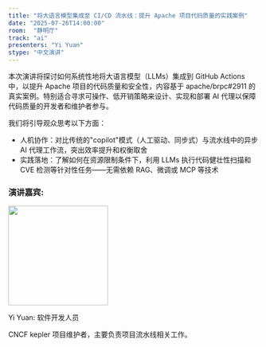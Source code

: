 ```yaml
---
title: "将大语言模型集成至 CI/CD 流水线：提升 Apache 项目代码质量的实践案例"
date: "2025-07-26T14:00:00"
room:  "静明厅"
track: "ai"
presenters: "Yi Yuan"
stype: "中文演讲"
---
```


本次演讲将探讨如何系统性地将大语言模型（LLMs）集成到 GitHub Actions 中，以提升 Apache 项目的代码质量和安全性，内容基于 apache/brpc#2911 的真实案例。特别适合寻求可操作、低开销策略来设计、实现和部署 AI 代理以保障代码质量的开发者和维护者参与。

我们将引导观众思考以下方面：
- 人机协作：对比传统的"copilot"模式（人工驱动、同步式）与流水线中的异步 AI 代理工作流，突出效率提升和权衡取舍
- 实践落地：了解如何在资源限制条件下，利用 LLMs 执行代码健壮性扫描和 CVE 检测等针对性任务——无需依赖 RAG、微调或 MCP 等技术

### 演讲嘉宾:

<img src="https://sessionize.com/image/0974-400o400o1-CFDnFgpPAd9KV5xzrYxDT.jpg" width="200" /><br/>

Yi Yuan: 软件开发人员

CNCF kepler 项目维护者，主要负责项目流水线相关工作。